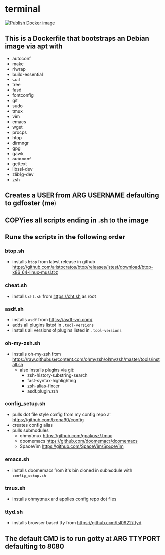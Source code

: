 # terminal

[![Publish Docker image](https://github.com/brona90/terminal/actions/workflows/docker-image.yml/badge.svg)](https://github.com/brona90/terminal/actions/workflows/docker-image.yml)

## This is a Dockerfile that bootstraps an Debian image via apt with

- autoconf
- make
- rlwrap
- build-essential
- curl
- tree
- fasd
- fontconfig
- git
- sudo
- tmux
- vim
- emacs
- wget
- procps
- htop
- dirmngr
- gpg
- gawk
- autoconf
- gettext
- libssl-dev
- zlib1g-dev
- zsh

## Creates a USER from ARG USERNAME defaulting to gdfoster (me)

## COPYies all scripts ending in .sh to the image

## Runs the scripts in the following order

### btop.sh

- installs `btop` from latest release in github <https://github.com/aristocratos/btop/releases/latest/download/btop-x86_64-linux-musl.tbz>
  
### cheat.sh

- installs `cht.sh` from <https://cht.sh> as root

### asdf.sh

- installs `asdf` from <https://asdf-vm.com/>
- adds all plugins listed in `.tool-versions`
- installs all versions of plugins listed in `.tool-versions`

### oh-my-zsh.sh

- installs oh-my-zsh from <https://raw.githubusercontent.com/ohmyzsh/ohmyzsh/master/tools/install.sh>
  - also installs plugins via git:
    - zsh-history-substring-search
    - fast-syntax-highlighting
    - zsh-alias-finder
    - asdf.plugin.zsh

### config_setup.sh

- pulls dot file style config from my config repo at <https://github.com/brona90/config>
- creates config alias
- pulls submodules
  - ohmytmux <https://github.com/gpakosz/.tmux>
  - doomemacs <https://github.com/doomemacs/doomemacs>
  - SpaceVim <https://github.com/SpaceVim/SpaceVim>

### emacs.sh

- installs doomemacs from it's bin cloned in submodule with `config_setup.sh`

### tmux.sh

- installs ohmytmux and applies config repo dot files

### ttyd.sh

- installs browser based tty from <https://github.com/tsl0922/ttyd>

## The default CMD is to run gotty at ARG TTYPORT defaulting to 8080
